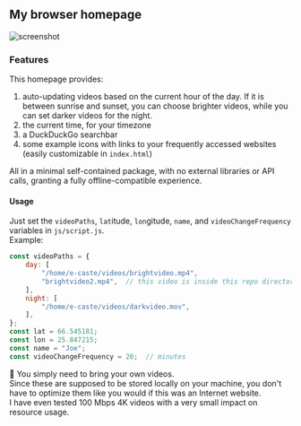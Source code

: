 ## My browser homepage

![screenshot](readme/screenshot.png)

### Features

This homepage provides:
1. auto-updating videos based on the current hour of the day. If it is between sunrise and sunset, you can choose brighter videos, while you can set darker videos for the night.
2. the current time, for your timezone
3. a DuckDuckGo searchbar
4. some example icons with links to your frequently accessed websites (easily customizable in `index.html`) 

All in a minimal self-contained package, with no external libraries or API calls, granting a fully offline-compatible experience.

#### Usage
Just set the `videoPaths`, `lat`itude, `lon`gitude, `name`, and `videoChangeFrequency` variables in `js/script.js`.  
Example:
```javascript
const videoPaths = {
    day: [
        "/home/e-caste/videos/brightvideo.mp4",
        "brightvideo2.mp4",  // this video is inside this repo directory
    ],
    night: [
        "/home/e-caste/videos/darkvideo.mov",
    ],
};
const lat = 66.545181;
const lon = 25.847215;
const name = "Joe";
const videoChangeFrequency = 20;  // minutes
```

📼 You simply need to bring your own videos.  
Since these are supposed to be stored locally on your machine, you don't have to optimize them like you would if this was an Internet website.  
I have even tested 100 Mbps 4K videos with a very small impact on resource usage.